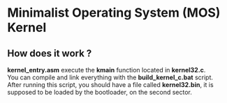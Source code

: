 # Minimalist Operating System (MOS) Kernel
## How does it work ?
**kernel_entry.asm** execute the **kmain** function located in **kernel32.c**.</br>
You can compile and link everything with the **build_kernel_c.bat** script.</br>
After running this script, you should have a file called **kernel32.bin**, it is supposed to be loaded by the bootloader, on the second sector.

